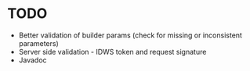 # TODO
- Better validation of builder params (check for missing or inconsistent parameters)
- Server side validation - IDWS token and request signature 
- Javadoc


